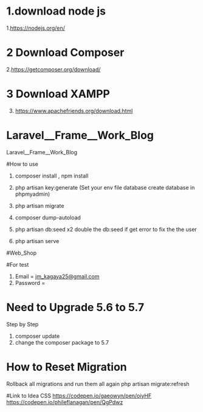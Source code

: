 
# 1.download node js
1.https://nodejs.org/en/
# 2 Download Composer 
2.https://getcomposer.org/download/
# 3 Download XAMPP
3. https://www.apachefriends.org/download.html



# Laravel__Frame__Work_Blog
Laravel__Frame__Work_Blog

#How to use 
1. composer install , npm install 
2. php artisan key:generate 
(Set your env file database create database in phpmyadmin)
3. php artisan migrate
4. composer dump-autoload
5. php artisan db:seed
x2 double the db:seed if get error to fix the the user

6. php artisan serve 


#Web_Shop

#For test
1. Email = jm_kagaya25@gmail.com
2. Password = 





# Need to Upgrade  5.6 to 5.7 

Step by Step 

1. composer update
2. change the composer package to 5.7 




# How to Reset Migration
Rollback all migrations and run them all again
php artisan migrate:refresh

#Link to Idea CSS 
https://codepen.io/gaeowyn/pen/oiyHF
https://codepen.io/phileflanagan/pen/QgPdwz
